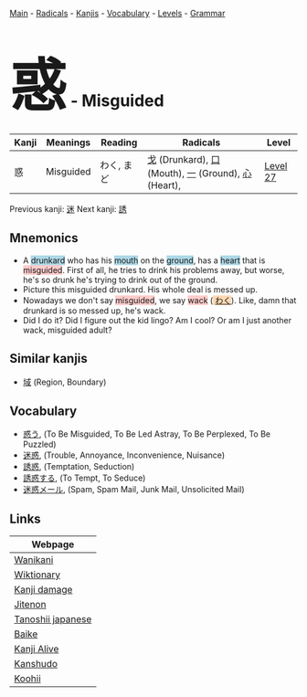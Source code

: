 <style> bigfont {font-size: 100px}</style>
[Main](../README.md) -
[Radicals](../radicals.md) -
[Kanjis](../kanjis.md) -
[Vocabulary](../vocabulary.md) -
[Levels](../levels.md) -
[Grammar](../grammar.md)
# <bigfont> 惑</bigfont> - Misguided 

| Kanji | Meanings | Reading | Radicals | Level |
| --- | --- | --- | --- | --- |
| 惑 | Misguided | わく, まど | [戈](../radicals/戈.md) (Drunkard), [口](../radicals/口.md) (Mouth), [一](../radicals/一.md) (Ground), [心](../radicals/心.md) (Heart),  | [Level 27](../levels/wk_level27.md) |

Previous kanji: [迷](迷.md) Next kanji: [誘](誘.md) 

## Mnemonics
 * A <span style="background-color:#ADD8E6"> drunkard</span> who has his <span style="background-color:#ADD8E6"> mouth</span> on the <span style="background-color:#ADD8E6"> ground</span>, has a <span style="background-color:#ADD8E6"> heart</span> that is <span style="background-color:#ffcccb"> misguided</span>. First of all, he tries to drink his problems away, but worse, he's so drunk he's trying to drink out of the ground.
* Picture this misguided drunkard. His whole deal is messed up.
* Nowadays we don't say <span style="background-color:#ffcccb"> misguided</span>, we say <span style="background-color:#ffcccb"> wack</span> (<span style="background-color:#fed8b1"> [わく](https://jisho.org/search/わく)</span>). Like, damn that drunkard is so messed up, he's wack.
* Did I do it? Did I figure out the kid lingo? Am I cool? Or am I just another wack, misguided adult?


## Similar kanjis
 * [域](域.md) (Region, Boundary)


## Vocabulary
 * [惑う](../vocabulary/惑.md), (To Be Misguided, To Be Led Astray, To Be Perplexed, To Be Puzzled)
* [迷惑](../vocabulary/惑.md), (Trouble, Annoyance, Inconvenience, Nuisance)
* [誘惑](../vocabulary/惑.md), (Temptation, Seduction)
* [誘惑する](../vocabulary/惑.md), (To Tempt, To Seduce)
* [迷惑メール](../vocabulary/惑.md), (Spam, Spam Mail, Junk Mail, Unsolicited Mail)



## Links 

| Webpage |
| --- |
| [Wanikani          ](https://www.wanikani.com/kanji/惑) |
| [Wiktionary        ](https://en.wiktionary.org/wiki/惑) |
| [Kanji damage      ](http://www.kanjidamage.com/kanji/search?utf8=✓&q=惑) |
| [Jitenon           ](https://jitenon.com/kanji/惑) |
| [Tanoshii japanese ](https://www.tanoshiijapanese.com/dictionary/kanji.cfm?k=惑) |
| [Baike             ](https://baike.baidu.com/item/惑) |
| [Kanji Alive       ](https://app.kanjialive.com/惑) |
| [Kanshudo          ](https://www.kanshudo.com/searchmn?q=惑) |
| [Koohii            ](https://kanji.koohii.com/study/kanji/惑) |
